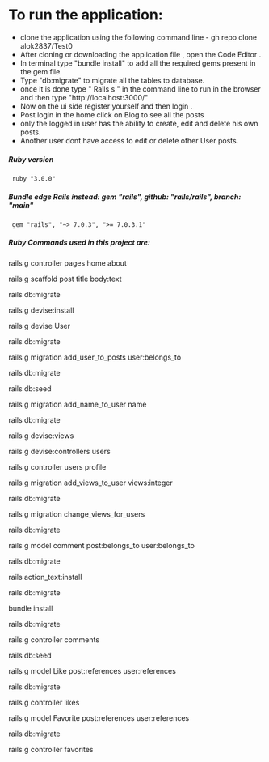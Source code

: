 # To run the application:
- clone the application using the following command line - gh repo clone alok2837/Test0
- After cloning or downloading the application file , open the Code Editor .
- In terminal type "bundle install" to add all the required gems present in the gem file.
- Type "db:migrate" to migrate all the tables to database.
- once it is done type " Rails s " in the command line to run in the browser and then type "http://localhost:3000/"
- Now on the ui side register yourself and then login .
- Post login in the home click on Blog to see all the posts
- only the logged in user has the ability to create, edit and delete his own posts.
- Another user dont have access to edit or delete other User posts.


##### Ruby version

     ruby "3.0.0"

##### Bundle edge Rails instead: gem "rails", github: "rails/rails", branch: "main"
     
     gem "rails", "~> 7.0.3", ">= 7.0.3.1"



##### Ruby Commands used in this project are:


rails g controller pages home about

rails g scaffold post title body:text

rails db:migrate

rails g devise:install

rails g devise User

rails db:migrate

rails g migration add_user_to_posts user:belongs_to

rails db:migrate

rails db:seed

rails g migration add_name_to_user name

rails db:migrate

rails g devise:views

rails g devise:controllers users

rails g controller users profile

rails g migration add_views_to_user views:integer

rails db:migrate

rails g migration change_views_for_users

rails db:migrate

rails g model comment post:belongs_to user:belongs_to

rails db:migrate

rails action_text:install

rails db:migrate

bundle install

rails db:migrate

rails g controller comments

rails db:seed

 rails g model Like post:references user:references

 rails db:migrate

 rails g controller likes

 rails g model Favorite post:references user:references

 rails db:migrate

 rails g controller favorites

